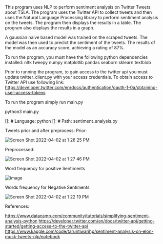 This program uses NLP to perform sentiment analysis on Twitter Tweets about TSLA. The program uses the Twitter API to collect tweets and then uses the Natural Language Processing library to perform sentiment analysis on the tweets. The program then displays the results in a table. The program also displays the results in a graph. 

A gaussian naive based model was trained on the scraped tweets. The model was then used to predict the sentiment of the tweets. The results of the model as an accuracy score, achieving a rating of 87%.

To run the program, you must have the following python dependencies installed:
    nltk
    tweepy
    numpy
    matplotlib
    pandas
    seaborn
    sklearn
    textblob

Prior to running the program, to gain access to the twitter api you must update twitter_client.py with your access credentials. To obtain access to Twitter API use following link:
https://developer.twitter.com/en/docs/authentication/oauth-1-0a/obtaining-user-access-tokens

To run the program simply run main.py

python3 main.py

[]: # Language: python
[]: # Path: sentiment_analysis.py

Tweets prior and after preprocess:
Prior:

![Screen Shot 2022-04-02 at 1 26 25 PM](https://user-images.githubusercontent.com/56705341/161394281-1be4e412-f540-40fc-b312-0dd80dc70e9c.png)

Preprocessed:

![Screen Shot 2022-04-02 at 1 27 46 PM](https://user-images.githubusercontent.com/56705341/161394339-434921fe-3840-4b6d-9a6d-d5fa9c6b3fe7.png)

Word frequency for positive Sentiments

![image](https://user-images.githubusercontent.com/56705341/161394654-fc33949c-f004-4c51-bfe3-df6843791ca6.png)

Words frequency for Negative Sentiments

![Screen Shot 2022-04-02 at 1 22 19 PM](https://user-images.githubusercontent.com/56705341/161394132-4d46a559-3328-40e8-96f7-0f3b029d818c.png)

References:

https://www.datacamp.com/community/tutorials/simplifying-sentiment-analysis-python
https://developer.twitter.com/en/docs/twitter-api/getting-started/getting-access-to-the-twitter-api
https://www.kaggle.com/code/taruntiwarihp/sentiment-analysis-on-elon-musk-tweets-nlp/notebook


